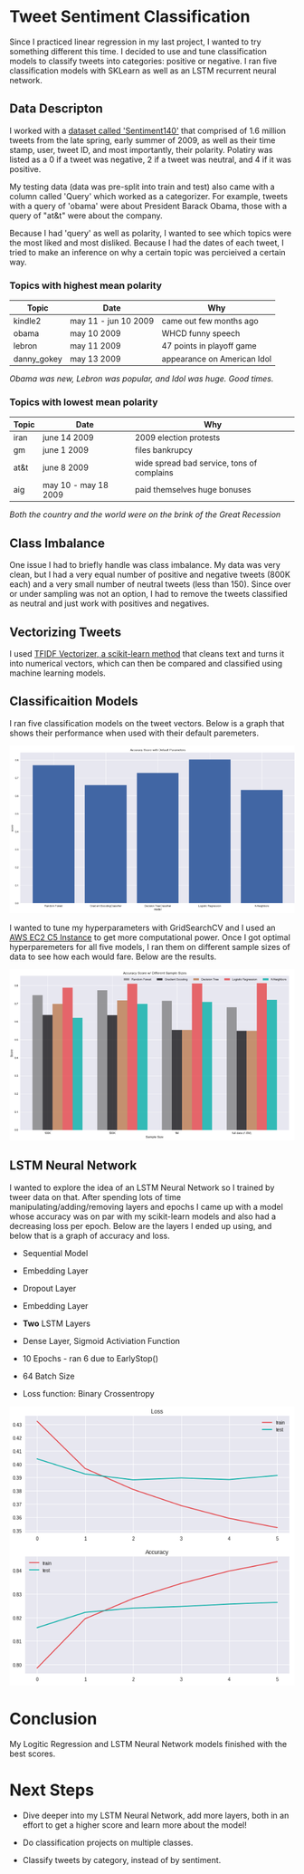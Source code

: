 # Tweet Sentiment Classification

Since I practiced linear regression in my last project, I wanted to try something different this time. I decided to use and tune classification models to classify tweets into categories: positive or negative. I ran five classification models with SKLearn as well as an LSTM recurrent neural network.


## Data Descripton

I worked with a [dataset called 'Sentiment140'](http://help.sentiment140.com/for-students/) that comprised of 1.6 million tweets from the late spring, early summer of 2009, as well as their time stamp, user, tweet ID, and most importantly, their polarity. Polatiry was listed as a 0 if a tweet was negative, 2 if a tweet was neutral, and 4 if it was positive. 

My testing data (data was pre-split into train and test) also came with a column called 'Query' which worked as a categorizer. For example, tweets with a query of 'obama' were about President Barack Obama, those with a query of "at&t" were about the company.

Because I had 'query' as well as polarity, I  wanted to see which topics were the most liked and most disliked. Because I had the dates of each tweet, I tried to make an inference on why a certain topic was percieived a certain way.


### Topics with highest mean polarity
Topic | Date | Why
----- | ---- | ----
kindle2 |  may 11 - jun 10 2009 | came out few months ago
obama | 	may 10 2009 |	WHCD funny speech
lebron| may 11 2009 | 	47 points in playoff game
danny_gokey | may 13 2009 |	appearance on American Idol

*Obama was new, Lebron was popular, and Idol was huge. Good times.*

### Topics with lowest mean polarity
Topic | Date | Why
----- | ---- | ----
iran |  june 14 2009 | 2009 election protests
gm | 	june 1 2009 |	files bankrupcy
at&t| june 8 2009 | 	wide spread bad service, tons of complains
aig | may 10 - may 18 2009 |	paid themselves huge bonuses

*Both the country and the world were on the brink of the Great Recession*


## Class Imbalance

One issue I had to briefly handle was class imbalance. My data was very clean, but I had a very equal number of positive and negative tweets (800K each) and a very small number of neutral tweets (less than 150). Since over or under sampling was not an option, I had to remove the tweets classified as neutral and just work with positives and negatives.


## Vectorizing Tweets

I used [TFIDF Vectorizer, a scikit-learn method](https://scikit-learn.org/stable/modules/generated/sklearn.feature_extraction.text.TfidfVectorizer.html) that cleans text and turns it into numerical vectors, which can then be compared and classified using machine learning models.

## Classificaition Models

I ran five classification models on the tweet vectors. Below is a graph that shows their performance when used with their default paremeters. 

![scores](graphs/default_big.png)

I wanted to tune my hyperparameters with GridSearchCV and I used an [AWS EC2 C5 Instance](https://aws.amazon.com/ec2/instance-types/c5/) to get more computational power. Once I got optimal hyperparemeters for all five models, I ran them on different sample sizes of data to see how each would fare. Below are the results.

![all_scores](graphs/scores_big.png)

## LSTM Neural Network

I wanted to explore the idea of an LSTM Neural Network so I trained by tweer data on that. After spending lots of time manipulating/adding/removing layers and epochs I came up with a model whose accuracy was on par with my scikit-learn models and also had a decreasing loss per epoch. Below are the layers I ended up using, and below that is a graph of accuracy and loss. 

  * Sequential Model
  * Embedding Layer
  * Dropout Layer
  * Embedding Layer
  * **Two** LSTM Layers
  * Dense Layer, Sigmoid Activiation Function

  * 10 Epochs - ran 6 due to EarlyStop()
  * 64 Batch Size


  * Loss function: Binary Crossentropy
  
  
  ![all_scores](graphs/lstm_performance.png)
  
  
# Conclusion

My Logitic Regression and LSTM Neural Network models finished with the best scores. 

# Next Steps

* Dive deeper into my LSTM Neural Network, add more layers, both in an effort to get a higher score and learn more about the model!

* Do classification projects on multiple classes.

* Classify tweets by category, instead of by sentiment.


